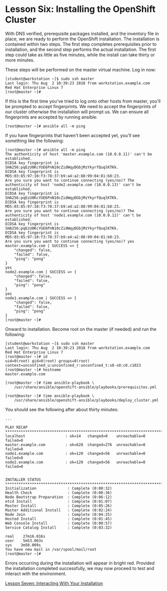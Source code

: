# Lesson Six: Installing the OpenShift Cluster

With DNS verified, prerequisite packages installed, and the inventory file in place, we are ready to perform the OpenShift installation. The installation is contained within two steps. The first step completes prerequisites prior to installation, and the second step performs the actual installation. The first step could take as little as five minutes, while the install can take thirty or more minutes.

These steps will be performed on the master virtual machine. Log in now:
```
[student@workstation ~]$ sudo ssh master
Last login: Thu Aug  2 10:39:23 2018 from workstation.example.com
Red Hat Enterprise Linux 7
[root@master ~]#
```
If this is the first time you've tried to log onto other hosts from master, you'll be prompted to accept fingerprints. We need to accept the fingerprints of our cluster otherwise the installation will prompt us. We can ensure all fingerprints are accepted by running ansible:
```
[root@master ~]# ansible all -m ping
```
If you have fingerprints that haven't been accepted yet, you'll see something like the following:
```
[root@master ~]# ansible all -m ping
The authenticity of host 'master.example.com (10.0.0.11)' can't be established.
ECDSA key fingerprint is SHA256:pqEzU0KcYUE6PnN10cZidWqyDGbjMzYkyrfQuqlKTKk.
ECDSA key fingerprint is MD5:03:85:97:10:f3:78:37:b9:a4:a2:88:99:04:81:b8:23.
Are you sure you want to continue connecting (yes/no)? The authenticity of host 'node2.example.com (10.0.0.13)' can't be established.
ECDSA key fingerprint is SHA256:pqEzU0KcYUE6PnN10cZidWqyDGbjMzYkyrfQuqlKTKk.
ECDSA key fingerprint is MD5:03:85:97:10:f3:78:37:b9:a4:a2:88:99:04:81:b8:23.
Are you sure you want to continue connecting (yes/no)? The authenticity of host 'node1.example.com (10.0.0.12)' can't be established.
ECDSA key fingerprint is SHA256:pqEzU0KcYUE6PnN10cZidWqyDGbjMzYkyrfQuqlKTKk.
ECDSA key fingerprint is MD5:03:85:97:10:f3:78:37:b9:a4:a2:88:99:04:81:b8:23.
Are you sure you want to continue connecting (yes/no)? yes
master.example.com | SUCCESS => {
    "changed": false, 
    "failed": false, 
    "ping": "pong"
}
yes
node2.example.com | SUCCESS => {
    "changed": false, 
    "failed": false, 
    "ping": "pong"
}
yes
node1.example.com | SUCCESS => {
    "changed": false, 
    "failed": false, 
    "ping": "pong"
}
[root@master ~]# 
```
Onward to installation. Become root on the master (if needed) and run the following:
```
[student@workstation ~]$ sudo ssh master
Last login: Thu Aug  2 10:39:23 2018 from workstation.example.com
Red Hat Enterprise Linux 7
[root@master ~]# id
uid=0(root) gid=0(root) groups=0(root) context=unconfined_u:unconfined_r:unconfined_t:s0-s0:c0.c1023
[root@master ~]# hostname
master.example.com

[root@master ~]# time ansible-playbook \
    /usr/share/ansible/openshift-ansible/playbooks/prerequisites.yml

[root@master ~]# time ansible-playbook \
    /usr/share/ansible/openshift-ansible/playbooks/deploy_cluster.yml
```
You should see the following after about thirty minutes:
```
...

PLAY RECAP ***********************************************************************************************************************************************************************************************************************************************************************
localhost                  : ok=14   changed=0    unreachable=0    failed=0   
master.example.com         : ok=628  changed=276  unreachable=0    failed=0   
node1.example.com          : ok=120  changed=56   unreachable=0    failed=0   
node2.example.com          : ok=120  changed=56   unreachable=0    failed=0   


INSTALLER STATUS *****************************************************************************************************************************************************************************************************************************************************************
Initialization              : Complete (0:00:32)
Health Check                : Complete (0:00:36)
Node Bootstrap Preparation  : Complete (0:06:12)
etcd Install                : Complete (0:01:07)
Master Install              : Complete (0:05:26)
Master Additional Install   : Complete (0:02:24)
Node Join                   : Complete (0:04:25)
Hosted Install              : Complete (0:01:45)
Web Console Install         : Complete (0:00:57)
Service Catalog Install     : Complete (0:03:32)

real    27m16.016s
user    5m53.063s
sys    3m50.009s
You have new mail in /var/spool/mail/root
[root@master ~]#
```
Errors occurring during the installation will appear in bright red. Provided the installation completed successfully, we may now proceed to test and interact with the environment.

[Lesson Seven: Interacting With Your Installation](07-lesson-interacting.md)
